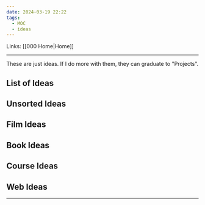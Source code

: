 ```yaml
---
date: 2024-03-19 22:22
tags:
  - MOC
  - ideas
---
```

Links: [[000 Home|Home]]

---
These are just ideas. If I do more with them, they can graduate to "Projects".

## List of Ideas

## Unsorted Ideas

## Film Ideas 

## Book Ideas

## Course Ideas

## Web Ideas


---

